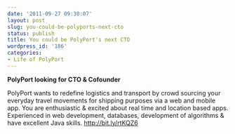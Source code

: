 ```yaml
---
date: '2011-09-27 09:30:07'
layout: post
slug: you-could-be-polyports-next-cto
status: publish
title: You could be PolyPort's next CTO
wordpress_id: '186'
categories:
- Life of PolyPort
---
```


**PolyPort looking for CTO & Cofounder**

PolyPort wants to redefine logistics and transport by crowd sourcing your everyday travel movements for shipping purposes via a web and mobile app.
You are enthusiastic & excited about real time and location based apps. Experienced in web development, databases, development of algorithms & have excellent Java skills. http://bit.ly/rtKQZ6
